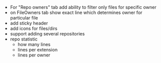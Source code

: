 - For "Repo owners" tab add ability to filter only files for specific owner
- on FileOwners tab show exact line which determines owner for particular file
- add sticky header
- add icons for files/dirs
- support adding several repositories
- repo statistic
  - how many lines
  - lines per extension
  - lines per owner
